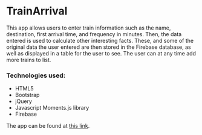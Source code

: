 # TrainArrival

This app allows users to enter train information such as the name, destination, first arrival time, and frequency in minutes. Then, the data entered is used to calculate other interesting facts. These, and some of the original data the user entered are then stored in the Firebase database, as well as displayed in a table for the user to see. The user can at any time add more trains to list.

### Technologies used:
* HTML5
* Bootstrap
* jQuery
* Javascript Moments.js library
* Firebase

The app can be found at [this link](https://romansenin.github.io/TrainArrival/).
